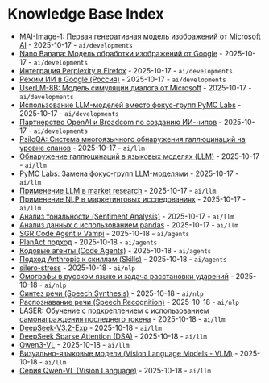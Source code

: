 # Knowledge Base Index

- [MAI-Image-1: Первая генеративная модель изображений от Microsoft AI](topics/ai/nlp/models/mai_image_1.md) - 2025-10-17 - `ai/developments`
- [Nano Banana: Модель обработки изображений от Google](topics/ai/nlp/models/nano_banana.md) - 2025-10-17 - `ai/developments`
- [Интеграция Perplexity в Firefox](topics/ai/nlp/search_engines/perplexity_firefox_integration.md) - 2025-10-17 - `ai/developments`
- [Режим ИИ в Google (Россия)](topics/ai/nlp/search_engines/google_ai_mode_ru.md) - 2025-10-17 - `ai/developments`
- [UserLM-8B: Модель симуляции диалога от Microsoft](topics/ai/nlp/models/userlm_8b.md) - 2025-10-17 - `ai/developments`
- [Использование LLM-моделей вместо фокус-групп PyMC Labs](topics/ai/nlp/applications/llm_market_research.md) - 2025-10-17 - `ai/developments`
- [Партнерство OpenAI и Broadcom по созданию ИИ-чипов](topics/ai/hardware/openai_broadcom_partnership.md) - 2025-10-17 - `ai/developments`
- [PsiloQA: Система многоязычного обнаружения галлюцинаций на уровне спанов](topics/ai/llm/hallucination_detection/psiloqa.md) - 2025-10-17 - `ai/llm`
- [Обнаружение галлюцинаций в языковых моделях (LLM)](topics/ai/llm/hallucination_detection/hallucinations_in_llm.md) - 2025-10-17 - `ai/llm`
- [PyMC Labs: Замена фокус-групп LLM-моделями](topics/ai/llm/applications/pymc_labs_focus_groups.md) - 2025-10-17 - `ai/llm`
- [Применение LLM в market research](topics/ai/llm/applications/llm_market_research.md) - 2025-10-17 - `ai/llm`
- [Применение NLP в маркетинговых исследованиях](topics/ai/nlp/applications/market_research.md) - 2025-10-17 - `ai/llm`
- [Анализ тональности (Sentiment Analysis)](topics/ai/nlp/applications/sentiment_analysis.md) - 2025-10-17 - `ai/llm`
- [Анализ данных с использованием pandas](topics/data_science/pandas/analysis.md) - 2025-10-17 - `ai/llm`
- [SGR Code Agent и Vampi](topics/ai/agents/code_agents/sgr_code_agent.md) - 2025-10-18 - `ai/agents`
- [PlanAct подход](topics/ai/agents/planact_approach.md) - 2025-10-18 - `ai/agents`
- [Кодовые агенты (Code Agents)](topics/ai/agents/code_agents/index.md) - 2025-10-18 - `ai/agents`
- [Подход Anthropic к скиллам (Skills)](topics/ai/agents/anthropic_skills_approach.md) - 2025-10-18 - `ai/agents`
- [silero-stress](topics/ai/nlp/models/silero-stress.md) - 2025-10-18 - `ai/nlp`
- [Омографы в русском языке и задача расстановки ударений](topics/ai/nlp/omographs_russian.md) - 2025-10-18 - `ai/nlp`
- [Синтез речи (Speech Synthesis)](topics/ai/nlp/models/speech_synthesis.md) - 2025-10-18 - `ai/nlp`
- [Распознавание речи (Speech Recognition)](topics/ai/nlp/models/speech_recognition.md) - 2025-10-18 - `ai/nlp`
- [LASER: Обучение с подкреплением с использованием самонаграждения последнего токена](topics/ai/llm/models/laser_reinforcement_learning.md) - 2025-10-18 - `ai/llm`
- [DeepSeek-V3.2-Exp](topics/ai/llm/models/deepseek_v3_2_exp.md) - 2025-10-18 - `ai/llm`
- [DeepSeek Sparse Attention (DSA)](topics/ai/llm/models/deepseek_sparse_attention.md) - 2025-10-18 - `ai/llm`
- [Qwen3-VL](topics/ai/llm/models/qwen/qwen3-vl.md) - 2025-10-18 - `ai/llm`
- [Визуально-языковые модели (Vision Language Models - VLM)](topics/ai/llm/models/qwen/vlm_models.md) - 2025-10-18 - `ai/llm`
- [Серия Qwen-VL (Vision Language)](topics/ai/llm/models/qwen/qwen-vl-series.md) - 2025-10-18 - `ai/llm`

